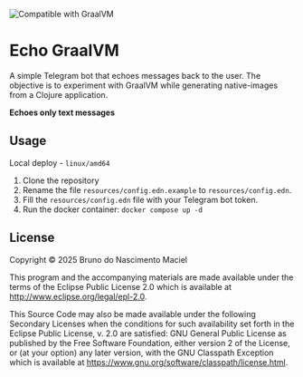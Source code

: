 ![Compatible with GraalVM](https://img.shields.io/badge/compatible_with-GraalVM-green)

# Echo GraalVM

A simple Telegram bot that echoes messages back to the user.
The objective is to experiment with GraalVM while generating native-images from a Clojure application.

**Echoes only text messages**

## Usage

Local deploy - `linux/amd64`

1. Clone the repository
2. Rename the file `resources/config.edn.example` to `resources/config.edn`.
3. Fill the `resources/config.edn` file with your Telegram bot token.
4. Run the docker container: `docker compose up -d`

## License

Copyright © 2025 Bruno do Nascimento Maciel

This program and the accompanying materials are made available under the
terms of the Eclipse Public License 2.0 which is available at
http://www.eclipse.org/legal/epl-2.0.

This Source Code may also be made available under the following Secondary
Licenses when the conditions for such availability set forth in the Eclipse
Public License, v. 2.0 are satisfied: GNU General Public License as published by
the Free Software Foundation, either version 2 of the License, or (at your
option) any later version, with the GNU Classpath Exception which is available
at https://www.gnu.org/software/classpath/license.html.
